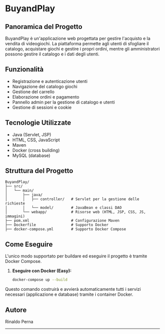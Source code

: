 # BuyandPlay

## Panoramica del Progetto
BuyandPlay è un'applicazione web progettata per gestire l'acquisto e la vendita di videogiochi. La piattaforma permette agli utenti di sfogliare il catalogo, acquistare giochi e gestire i propri ordini, mentre gli amministratori possono gestire il catalogo e i dati degli utenti.

## Funzionalità
- Registrazione e autenticazione utenti
- Navigazione del catalogo giochi
- Gestione del carrello
- Elaborazione ordini e pagamento
- Pannello admin per la gestione di catalogo e utenti
- Gestione di sessioni e cookie

## Tecnologie Utilizzate
- Java (Servlet, JSP)
- HTML, CSS, JavaScript
- Maven
- Docker (cross building)
- MySQL (database)

## Struttura del Progetto
```
BuyandPlay/
├── src/
│   └── main/
│       ├── java/
│       │   ├── controller/   # Servlet per la gestione delle richieste
│       │   └── model/        # JavaBean e classi DAO
│       └── webapp/           # Risorse web (HTML, JSP, CSS, JS, immagini)
├── pom.xml                   # Configurazione Maven
├── Dockerfile                # Supporto Docker
├── docker-compose.yml        # Supporto Docker Compose
```

## Come Eseguire
L'unico modo supportato per buildare ed eseguire il progetto è tramite Docker Compose.

1. **Eseguire con Docker (Easy):**
   ```bash
   docker-compose up --build
   ```

Questo comando costruirà e avvierà automaticamente tutti i servizi necessari (applicazione e database) tramite i container Docker.

## Autore
Rinaldo Perna

---
